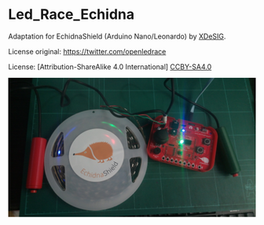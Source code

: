 # Led_Race_Echidna


Adaptation for EchidnaShield (Arduino Nano/Leonardo) by [XDeSIG][TWI01].


License original: https://twitter.com/openledrace

License: [Attribution-ShareAlike 4.0 International] [CCBY-SA4.0]

![Top view][PHT]

<!-- links -->

[CCBY-SA4.0]: http://creativecommons.org/licenses/by-sa/4.0/
[TWI01]: https://twitter.com/xdesig
[PHT]: LedRace.jpg



